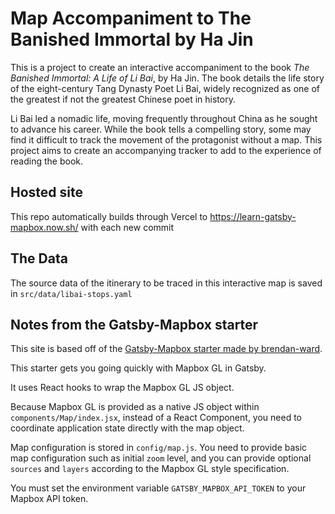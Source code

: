 # Map Accompaniment to The Banished Immortal by Ha Jin

This is a project to create an interactive accompaniment to the book *The Banished Immortal: A Life of Li Bai*, by Ha Jin. The book details the life story of the eight-century Tang Dynasty Poet Li Bai, widely recognized as one of the greatest if not the greatest Chinese poet in history.

Li Bai led a nomadic life, moving frequently throughout China as he sought to advance his career. While the book tells a compelling story, some may find it difficult to track the movement of the protagonist without a map. This project aims to create an accompanying tracker to add to the experience of reading the book.

## Hosted site
This repo automatically builds through Vercel to https://learn-gatsby-mapbox.now.sh/ with each new commit

## The Data
The source data of the itinerary to be traced in this interactive map is saved in `src/data/libai-stops.yaml`

## Notes from the Gatsby-Mapbox starter
This site is based off of the [Gatsby-Mapbox starter made by brendan-ward](https://github.com/brendan-ward/gatsby-starter-mapbox).

This starter gets you going quickly with Mapbox GL in Gatsby.

It uses React hooks to wrap the Mapbox GL JS object.

Because Mapbox GL is provided as a native JS object within `components/Map/index.jsx`, instead of a React Component, you need to coordinate application state directly with the map object.

Map configuration is stored in `config/map.js`. You need to provide basic map configuration such as initial `zoom` level, and you can provide optional `sources` and `layers` according to the Mapbox GL style specification.

You must set the environment variable `GATSBY_MAPBOX_API_TOKEN` to your Mapbox API token.
